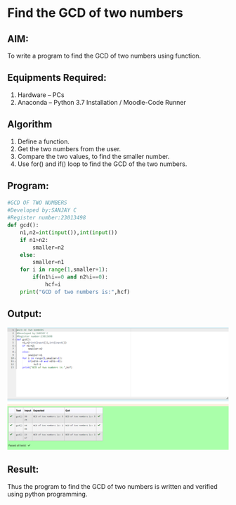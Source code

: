 # Find the GCD of two numbers

## AIM:
To write a program to find the GCD of two numbers using function.

## Equipments Required:
1. Hardware – PCs
2. Anaconda – Python 3.7 Installation / Moodle-Code Runner

## Algorithm
1. Define a function.
2. Get the two numbers from the user.
3. Compare the two values, to find the smaller number.
4. Use for() and if() loop to find the GCD of the two numbers.

## Program:
```py
#GCD OF TWO NUMBERS
#Developed by:SANJAY C
#Register number:23013498
def gcd():
    n1,n2=int(input()),int(input())
    if n1>n2:
        smaller=n2
    else: 
        smaller=n1
    for i in range(1,smaller+1):
        if(n1%i==0 and n2%i==0):
            hcf=i
    print("GCD of two numbers is:",hcf)
```

## Output:
![output](./output.png)


## Result:
Thus the program to find the GCD of two numbers is written and verified using python programming.
